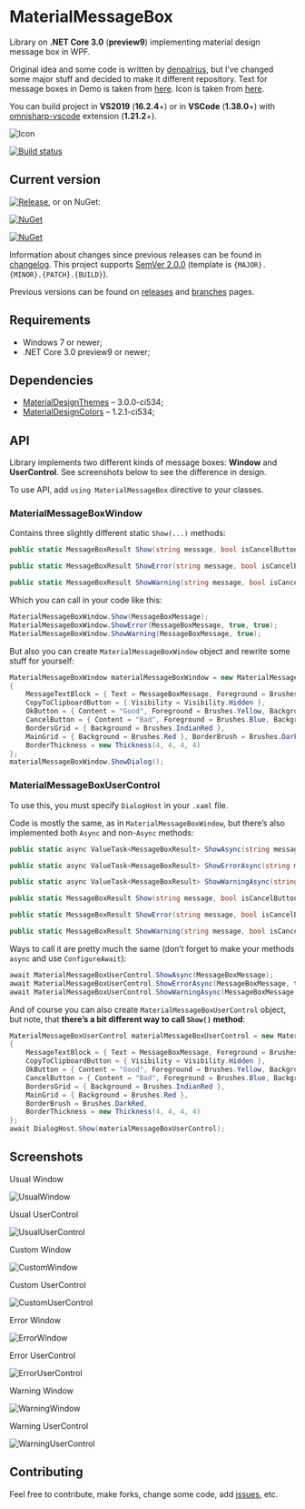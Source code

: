# MaterialMessageBox

Library on **.NET Core 3.0** (**preview9**) implementing material design message box in WPF.

Original idea and some code is written by [denpalrius](https://github.com/denpalrius/Material-Message-Box), but I’ve changed some major stuff and decided to make it different repository. Text for message boxes in Demo is taken from [here](https://en.wikipedia.org/wiki/Soviet_Union). Icon is taken from [here](https://material.io/resources/icons/?search=message&icon=message&style=baseline).

You can build project in **VS2019** (**16.2.4**+) or in **VSCode** (**1.38.0**+) with [omnisharp-vscode](https://github.com/OmniSharp/omnisharp-vscode) extension (**1.21.2**+).

![Icon](icon.png)

[![Build status](https://ci.appveyor.com/api/projects/status/iaiarsuu9xlwiu1a?svg=true)](https://ci.appveyor.com/project/Gigas002/materialmessagebox)

##  Current version

[![Release](https://img.shields.io/github/release/Gigas002/MaterialMessageBox.svg)](https://github.com/Gigas002/MaterialMessageBox/releases/latest), or on NuGet: 

[![NuGet](https://img.shields.io/nuget/v/MaterialMessageBox-x86.svg)](https://www.nuget.org/packages/MaterialMessageBox-x86/)

[![NuGet](https://img.shields.io/nuget/v/MaterialMessageBox-x64.svg)](https://www.nuget.org/packages/MaterialMessageBox-x64/)

Information about changes since previous releases can be found in [changelog](https://github.com/Gigas002/MaterialMessageBox/blob/master/CHANGELOG.md). This project supports [SemVer 2.0.0](https://semver.org/) (template is `{MAJOR}.{MINOR}.{PATCH}.{BUILD}`).

Previous versions can be found on [releases](https://github.com/Gigas002/MaterialMessageBox/releases) and [branches](https://github.com/Gigas002/MaterialMessageBox/branches) pages.

## Requirements

- Windows 7 or newer;
- .NET Core 3.0 preview9 or newer;

## Dependencies

- [MaterialDesignThemes](https://www.nuget.org/packages/MaterialDesignThemes) – 3.0.0-ci534;
- [MaterialDesignColors](https://www.nuget.org/packages/MaterialDesignColors) – 1.2.1-ci534;

## API

Library implements two different kinds of message boxes: **Window** and **UserControl**. See screenshots below to see the difference in design.

To use API, add `using MaterialMessageBox` directive to your classes.

### MaterialMessageBoxWindow

Contains three slightly different static `Show(...)` methods:

```c#
public static MessageBoxResult Show(string message, bool isCancelButtonVisible = false, bool isRightToLeft = false) {...}

public static MessageBoxResult ShowError(string message, bool isCancelButtonVisible = false, bool isRightToLeft = false) {...}

public static MessageBoxResult ShowWarning(string message, bool isCancelButtonVisible = false, bool isRightToLeft = false) {...}
```

Which you can call in your code like this:

```c#
MaterialMessageBoxWindow.Show(MessageBoxMessage);
MaterialMessageBoxWindow.ShowError(MessageBoxMessage, true, true);
MaterialMessageBoxWindow.ShowWarning(MessageBoxMessage, true);
```

But also you can create `MaterialMessageBoxWindow` object and rewrite some stuff for yourself:

```c#
MaterialMessageBoxWindow materialMessageBoxWindow = new MaterialMessageBoxWindow
{
	MessageTextBlock = { Text = MessageBoxMessage, Foreground = Brushes.Yellow },
	CopyToClipboardButton = { Visibility = Visibility.Hidden },
	OkButton = { Content = "Good", Foreground = Brushes.Yellow, Background = Brushes.LightCoral},
	CancelButton = { Content = "Bad", Foreground = Brushes.Blue, Background = Brushes.LightBlue},
	BordersGrid = { Background = Brushes.IndianRed },
	MainGrid = { Background = Brushes.Red }, BorderBrush = Brushes.DarkRed,
	BorderThickness = new Thickness(4, 4, 4, 4)
};
materialMessageBoxWindow.ShowDialog();
```

### MaterialMessageBoxUserControl

To use this, you must specify `DialogHost` in your `.xaml` file.

Code is mostly the same, as in `MaterialMessageBoxWindow`, but there’s also implemented both `Async` and non-`Async` methods:

```c#
public static async ValueTask<MessageBoxResult> ShowAsync(string message, bool isCancelButtonVisible = false, bool isRightToLeft = false) {...}

public static async ValueTask<MessageBoxResult> ShowErrorAsync(string message, bool isCancelButtonVisible = false, bool isRightToLeft = false) {...}

public static async ValueTask<MessageBoxResult> ShowWarningAsync(string message, bool isCancelButtonVisible = false, bool isRightToLeft = false) {...}

public static MessageBoxResult Show(string message, bool isCancelButtonVisible = false, bool isRightToLeft = false) {...}

public static MessageBoxResult ShowError(string message, bool isCancelButtonVisible = false, bool isRightToLeft = false) {...}

public static MessageBoxResult ShowWarning(string message, bool isCancelButtonVisible = false, bool isRightToLeft = false) {...}
```

Ways to call it are pretty much the same (don’t forget to make your methods `async` and use `ConfigureAwait`):

```c#
await MaterialMessageBoxUserControl.ShowAsync(MessageBoxMessage);
await MaterialMessageBoxUserControl.ShowErrorAsync(MessageBoxMessage, true, true);
await MaterialMessageBoxUserControl.ShowWarningAsync(MessageBoxMessage, true)
```

And of course you can also create `MaterialMessageBoxUserControl` object, but note, that **there’s a bit different way to call `Show()` method**:

```c#
MaterialMessageBoxUserControl materialMessageBoxUserControl = new MaterialMessageBoxUserControl
{
	MessageTextBlock = { Text = MessageBoxMessage, Foreground = Brushes.Yellow },
	CopyToClipboardButton = { Visibility = Visibility.Hidden },
	OkButton = { Content = "Good", Foreground = Brushes.Yellow, Background = Brushes.LightCoral },
	CancelButton = { Content = "Bad", Foreground = Brushes.Blue, Background = Brushes.LightBlue },
	BordersGrid = { Background = Brushes.IndianRed },
	MainGrid = { Background = Brushes.Red },
	BorderBrush = Brushes.DarkRed,
	BorderThickness = new Thickness(4, 4, 4, 4)
};
await DialogHost.Show(materialMessageBoxUserControl);
```

## Screenshots

Usual Window

![UsualWindow](Screenshots/UsualWindow.png)

Usual UserControl

![UsualUserControl](Screenshots/UsualUserControl.png)

Custom Window

![CustomWindow](Screenshots/CustomWindow.png)

Custom UserControl

![CustomUserControl](Screenshots/CustomUserControl.png)

Error Window

![ErrorWindow](Screenshots/ErrorWindow.png)

Error UserControl

![ErrorUserControl](Screenshots/ErrorUserControl.png)

Warning Window

![WarningWindow](Screenshots/WarningWindow.png)

Warning UserControl

![WarningUserControl](Screenshots/WarningUserControl.png)

## Contributing

Feel free to contribute, make forks, change some code, add [issues](https://github.com/Gigas002/MaterialMessageBox/issues), etc.